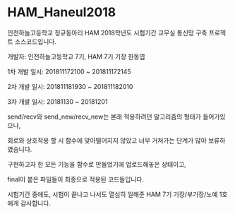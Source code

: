 # HAM_Haneul2018
인천하늘고등학교 정규동아리 HAM 2018학년도 시험기간 교무실 통신망 구축 프로젝트 소스코드입니다.

개발자: 인천하늘고등학교 7기, HAM 7기 기장 한동엽

1차 개발 일시: 201811172100 ~ 201811172145 

2차 개발 일시: 201811181930 ~ 201811182010

3차 개발 일시: 20181130 ~ 20181201

send/recv와 send_new/recv_new는 본래 적용하려던 알고리즘의 형태가 들어가있으나,

회로와 상호작용 할 시 함수에 맞아떨어지지 않았고 너무 거쳐가는 단계가 많아 보류하였습니다.

구현하고자 한 모든 기능을 함수로 만들었기에 업로드해놓은 상태이고,

final이 붙은 파일들이 최종으로 적용된 코드들입니다.

시험기간 중에도, 시험이 끝나고 나서도 열심히 일해준 HAM 7기 기장/부기장/노예 1호에게 감사합니다.
